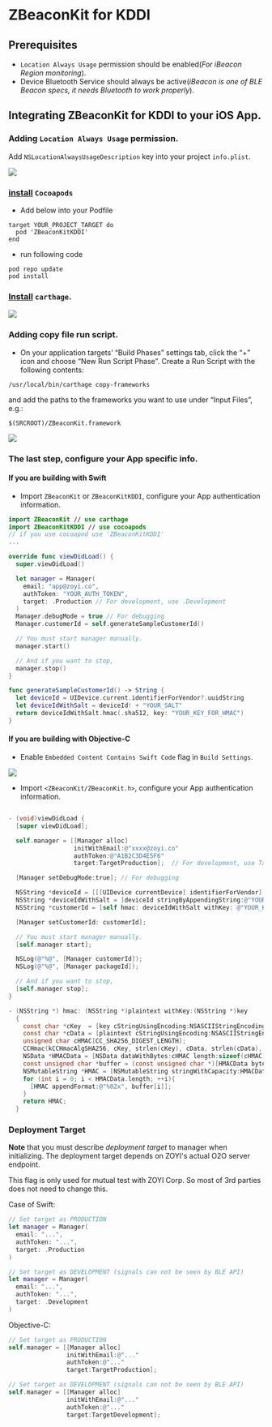 # ZBeaconKit for KDDI

## Prerequisites

- `Location Always Usage` permission should be enabled(*For iBeacon Region monitoring*).
- Device Bluetooth Service should always be active(*iBeacon is one of BLE Beacon specs, it needs Bluetooth to work properly*).

## Integrating ZBeaconKit for KDDI to your iOS App.

### Adding `Location Always Usage` permission.

Add `NSLocationAlwaysUsageDescription` key into your project `info.plist`.

![](http://s3.ap-northeast-2.amazonaws.com/zoyi-github-assets/wiki/ZBeacon/add-location-always-usage-permission.png)

### [install](https://cocoapods.org/) `Cocoapods`
- Add below into your Podfile
```pod
target YOUR_PROJECT_TARGET do
  pod 'ZBeaconKitKDDI'
end
```
- run following code
```
pod repo update
pod install
```

### [Install](https://github.com/Carthage/Carthage/releases) `carthage`.

![](http://s3.ap-northeast-2.amazonaws.com/zoyi-github-assets/wiki/ZBeacon/install-carthage.png)

### Adding copy file run script.

- On your application targets’ “Build Phases” settings tab, click the “+” icon and choose “New Run Script Phase”. Create a Run Script with the following contents:
```
/usr/local/bin/carthage copy-frameworks
```
and add the paths to the frameworks you want to use under “Input Files”, e.g.:
```
$(SRCROOT)/ZBeaconKit.framework
```

![](http://s3.ap-northeast-2.amazonaws.com/zoyi-github-assets/wiki/ZBeacon/add-copy-file-run-script.png)

### The last step, configure your App specific info.

#### If you are building with Swift

- Import `ZBeaconKit` or `ZBeaconKitKDDI`, configure your App authentication information.

```swift
import ZBeaconKit // use carthage
import ZBeaconKitKDDI // use cocoapods
// if you use cocoapod use 'ZBeaconKitKDDI'
...

override func viewDidLoad() {
  super.viewDidLoad()

  let manager = Manager(
    email: "app@zoyi.co",
    authToken: "YOUR_AUTH_TOKEN",
    target: .Production // For development, use .Development
  )
  Manager.debugMode = true // For debugging
  Manager.customerId = self.generateSampleCustomerId()

  // You must start manager manually.
  manager.start()

  // And if you want to stop,
  manager.stop()
}

func generateSampleCustomerId() -> String {
  let deviceId = UIDevice.current.identifierForVendor?.uuidString
  let deviceIdWithSalt = deviceId! + "YOUR_SALT"
  return deviceIdWithSalt.hmac(.sha512, key: "YOUR_KEY_FOR_HMAC")
}

```

#### If you are building with Objective-C

- Enable `Embedded Content Contains Swift Code` flag in `Build Settings`.

![](https://s3.ap-northeast-2.amazonaws.com/zoyi-github-assets/wiki/ZBeacon/enable-embedded-content-contains-swift-code.png)

- Import `<ZBeaconKit/ZBeaconKit.h>`, configure your App authentication information.

```objective-c

- (void)viewDidLoad {
  [super viewDidLoad];

  self.manager = [[Manager alloc]
                  initWithEmail:@"xxxx@zoyi.co"
                  authToken:@"A1B2C3D4E5F6"
                  target:TargetProduction];  // For development, use TargetDevelopment

  [Manager setDebugMode:true]; // For debugging

  NSString *deviceId = [[[UIDevice currentDevice] identifierForVendor] UUIDString];
  NSString *deviceIdWithSalt = [deviceId stringByAppendingString:@"YOUR_SALT"];
  NSString *customerId = [self hmac: deviceIdWithSalt withKey: @"YOUR_KEY_FOR_HMAC"];

  [Manager setCustomerId: customerId];

  // You must start manager manually.
  [self.manager start];

  NSLog(@"%@", [Manager customerId]);
  NSLog(@"%@", [Manager packageId]);

  // And if you want to stop,
  [self.manager stop];
}

- (NSString *) hmac: (NSString *)plaintext withKey:(NSString *)key
  {
    const char *cKey  = [key cStringUsingEncoding:NSASCIIStringEncoding];
    const char *cData = [plaintext cStringUsingEncoding:NSASCIIStringEncoding];
    unsigned char cHMAC[CC_SHA256_DIGEST_LENGTH];
    CCHmac(kCCHmacAlgSHA256, cKey, strlen(cKey), cData, strlen(cData), cHMAC);
    NSData *HMACData = [NSData dataWithBytes:cHMAC length:sizeof(cHMAC)];
    const unsigned char *buffer = (const unsigned char *)[HMACData bytes];
    NSMutableString *HMAC = [NSMutableString stringWithCapacity:HMACData.length * 2];
    for (int i = 0; i < HMACData.length; ++i){
      [HMAC appendFormat:@"%02x", buffer[i]];
    }
    return HMAC;
  }

```

### Deployment Target
**Note** that you must describe _deployment target_ to manager when initializing.
The deployment target depends on ZOYI's actual O2O server endpoint.

This flag is only used for mutual test with ZOYI Corp.
So most of 3rd parties does not need to change this.

Case of Swift:
```swift
// Set target as PRODUCTION
let manager = Manager(
  email: "...",
  authToken: "...",
  target: .Production
)

// Set target as DEVELOPMENT (signals can not be seen by BLE API)
let manager = Manager(
  email: "...",
  authToken: "...",
  target: .Development
)
```

Objective-C:
```objective-c
// Set target as PRODUCTION
self.manager = [[Manager alloc]
                initWithEmail:@"..."
                authToken:@"..."
                target:TargetProduction];

// Set target as DEVELOPMENT (signals can not be seen by BLE API)
self.manager = [[Manager alloc]
                initWithEmail:@"..."
                authToken:@"..."
                target:TargetDevelopment];
```

